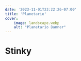 ```yaml
---
date: '2023-11-01T23:22:26-07:00'
title: 'Planetario'
cover:
    image: landscape.webp
    alt: "Planetario Banner"
---
```

# Stinky

